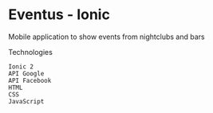 # Eventus - Ionic

Mobile application to show events from nightclubs and bars 

Technologies

    Ionic 2
    API Google
    API Facebook
    HTML
    CSS
    JavaScript
